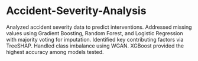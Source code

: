 # Accident-Severity-Analysis
Analyzed accident severity data to predict interventions. Addressed missing values using Gradient Boosting, Random Forest, and Logistic Regression with majority voting for imputation. Identified key contributing factors via TreeSHAP. Handled class imbalance using WGAN. XGBoost provided the highest accuracy among models tested.

